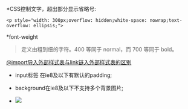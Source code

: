 *CSS控制文字，超出部分显示省略号:
```
<p style="width: 300px;overflow: hidden;white-space: nowrap;text-overflow: ellipsis;">
```
*font-weight

>定义由粗到细的字符。400 等同于 normal，而 700 等同于 bold。

[@import导入外部样式表与link链入外部样式表的区别](https://blog.csdn.net/zengxiangxuan123456/article/details/51121067)

* input标签 在ie8及以下有默认的padding;

* background在ie8及以下不支持多个背景图片;

* ![](https://github.com/TUARAN/PIC/blob/master/common/css3.png)
